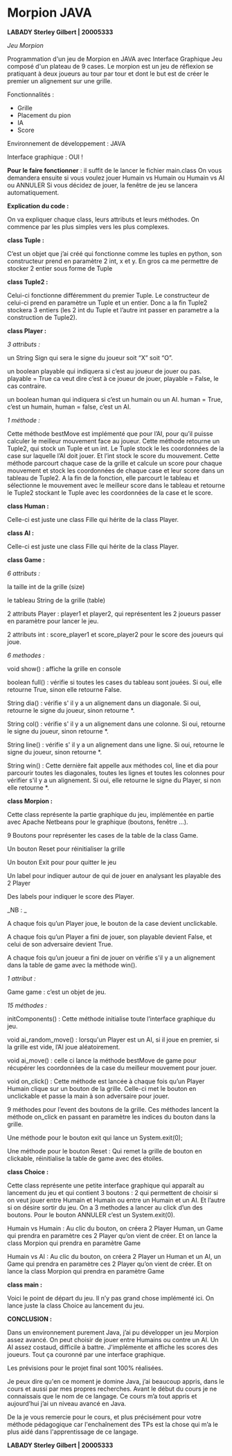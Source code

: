 # Morpion JAVA

**LABADY Sterley Gilbert | 20005333**

_Jeu Morpion_

Programmation d'un jeu de Morpion en JAVA avec Interface Graphique
Jeu composé d'un plateau de 9 cases. Le morpion est un jeu de réflexion se pratiquant à
deux joueurs au tour par tour et dont le but est de créer le premier un alignement sur une
grille.

Fonctionnalités :
- Grille
- Placement du pion
- IA
- Score

Environnement de développement : JAVA

Interface graphique : OUI !

**Pour le faire fonctionner** : il suffit de le lancer le fichier main.class On vous demandera ensuite si vous voulez jouer Humain vs Humain ou Humain vs AI ou ANNULER Si vous décidez de jouer, la fenêtre de jeu se lancera automatiquement.


**Explication du code :**

On va expliquer chaque class, leurs attributs et leurs méthodes. On commence par les plus simples vers les plus complexes. 


**class Tuple :**

C’est un objet que j’ai créé qui fonctionne comme les tuples en python, son constructeur prend en paramètre 2 int, x et y. En gros ca me permettre de stocker 2 entier sous forme de Tuple


**class Tuple2 :**

Celui-ci fonctionne différemment du premier Tuple. Le constructeur de celui-ci prend en paramètre un Tuple et un entier. Donc a la fin Tuple2 stockera 3 entiers (les 2 int du Tuple et l’autre int passer en parametre a la construction de Tuple2).


**class Player :**

_3 attributs :_

un String Sign qui sera le signe du joueur soit “X” soit “O”.

un boolean playable qui indiquera si c’est au joueur de jouer ou pas. playable = True ca veut dire c’est à ce joueur de jouer, playable = False, le cas contraire.

un boolean human qui indiquera si c’est un humain ou un AI. human = True, c’est un humain, human = false, c’est un AI.

_1 méthode :_

Cette méthode bestMove est implémenté que pour l’AI, pour qu’il puisse calculer le meilleur mouvement face au joueur. Cette méthode retourne un Tuple2, qui stock un Tuple et un int. Le Tuple stock le les coordonnées de la case sur laquelle l’AI doit jouer. Et l’int stock le score du mouvement.
Cette méthode parcourt chaque case de la grille et calcule un score pour chaque mouvement et stock les coordonnées de chaque case et leur score dans un tableau de Tuple2.
A la fin de la fonction, elle parcourt le tableau et sélectionne le mouvement avec le meilleur score dans le tableau et retourne le Tuple2 stockant le Tuple avec les coordonnées de la case et le score.


**class Human :**

Celle-ci est  juste une class Fille qui hérite de la class Player.


**class AI :**

Celle-ci est  juste une class Fille qui hérite de la class Player.


**class Game :**

_6 attributs :_

la taille int de la grille (size)

le tableau String de la grille (table)

2 attributs Player :  player1 et player2, qui représentent les 2 joueurs passer en paramètre pour lancer le jeu.

2 attributs int : score_player1 et score_player2 pour le score des joueurs qui joue.

_6 methodes :_

void show() : affiche la grille en console

boolean full() : vérifie si toutes les cases du tableau sont jouées. Si oui, elle retourne True, sinon elle retourne False.

String dia() : vérifie s' il y a un alignement dans un diagonale. Si oui, retourne le signe du joueur, sinon retourne *.

String col() : vérifie s' il y a un alignement dans une colonne. Si oui, retourne le signe du joueur, sinon retourne *.

String line() : vérifie s' il y a un alignement dans une ligne. Si oui, retourne le signe du joueur, sinon retourne *.

String win() : Cette dernière fait appelle aux méthodes col, line et dia pour parcourir toutes les diagonales, toutes les lignes et toutes les colonnes pour vérifier s'il y a un alignement. Si oui, elle retourne le signe du Player, si non elle retourne *.


**class Morpion :**

Cette class représente la partie graphique du jeu, implémentée en partie avec Apache Netbeans pour le graphique (boutons, fenêtre …).

9 Boutons pour représenter les cases de la table de la class Game.

Un bouton Reset pour réinitialiser la grille

Un bouton Exit pour pour quitter le jeu

Un label pour indiquer autour de qui de jouer en analysant les playable des 2 Player

Des labels pour indiquer le score des Player.

_NB : _

A chaque fois qu’un Player joue, le bouton de la case devient unclickable. 

A chaque fois qu’un Player a fini de jouer, son playable devient False, et celui de son adversaire devient True.

A chaque fois qu’un joueur a fini de jouer on vérifie s'il y a un alignement dans la table de game avec la méthode win().

_1 attribut :_

Game game : c’est un objet de jeu.

_15 méthodes :_

initComponents() : Cette méthode initialise toute l’interface graphique du jeu.

void ai_random_move() : lorsqu'un Player est un AI, si il joue en premier, si la grille est vide, l’AI joue aléatoirement.

void ai_move() : celle ci lance la méthode bestMove de game pour récupérer les coordonnées de la case du meilleur mouvement pour jouer.

void on_click() : Cette méthode est lancée à chaque fois qu’un Player Humain clique sur un bouton de la grille. Celle-ci met le bouton en unclickable et passe la main à son adversaire pour jouer.

9 méthodes pour l’event des boutons de la grille. Ces méthodes lancent la méthode on_click en passant en paramètre les indices du bouton dans la grille.

Une méthode pour le bouton exit qui lance un System.exit(0);

Une méthode pour le bouton Reset : Qui remet la grille de bouton en clickable, réinitialise la table de game avec des étoiles.


**class Choice :**

Cette class représente une petite interface graphique qui apparaît au lancement du jeu et qui contient 3 boutons : 2 qui permettent de choisir si on veut jouer entre Humain et Humain ou entre un Humain et un AI. Et l’autre si on désire sortir du jeu.
On a 3 methodes a lancer au click d’un des boutons. Pour le bouton ANNULER c’est un System.exit(0).

Humain vs Humain : Au clic du bouton, on créera 2 Player Human, un Game qui prendra en paramètre ces 2 Player qu’on vient de créer. Et on lance la class Morpion qui prendra en paramètre Game

Humain vs AI : Au clic du bouton, on créera 2 Player un Human et un AI, un Game qui prendra en paramètre ces 2 Player qu’on vient de créer. Et on lance la class Morpion qui prendra en paramètre Game


**class main :**

Voici le point de départ du jeu. Il n’y pas grand chose implémenté ici. On lance juste la class Choice au lancement du jeu.


**CONCLUSION :**

Dans un environnement purement Java, j’ai pu développer un jeu Morpion assez avancé. On peut choisir de jouer entre Humains ou contre un AI. Un AI assez costaud, difficile à battre. J'implémente et affiche les scores des joueurs. Tout ça couronné par une interface graphique.

Les prévisions pour le projet final sont 100% réalisées.

Je peux dire qu'en ce moment je domine Java, j’ai beaucoup appris, dans le cours et aussi par mes propres recherches. Avant le début du cours je ne connaissais que le nom de ce langage. Ce cours m’a tout appris et aujourd’hui j’ai un niveau avancé en Java. 

De la je vous remercie pour le cours, et plus précisément pour votre méthode pédagogique car l'enchaînement des TPs est la chose qui m’a le plus aidé dans l'apprentissage de ce langage.

**LABADY Sterley Gilbert | 20005333**
